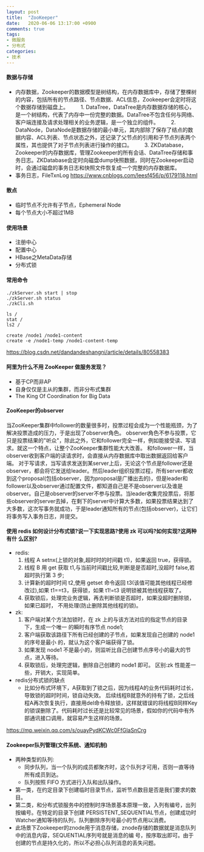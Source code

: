 ```yaml
---
layout: post
title:  "ZooKeeper"
date:   2020-06-06 13:17:00 +0900
comments: true
tags:
- 微服务
- 分布式
categories:
- 技术
---
```

#### 数据与存储
- 内存数据，Zookeeper的数据模型是树结构，在内存数据库中，存储了整棵树的内容，包括所有的节点路径、节点数据、ACL信息，Zookeeper会定时将这个数据存储到磁盘上。
　　1. DataTree，DataTree是内存数据存储的核心，是一个树结构，代表了内存中一份完整的数据。DataTree不包含任何与网络、客户端连接及请求处理相关的业务逻辑，是一个独立的组件。
　　2. DataNode，DataNode是数据存储的最小单元，其内部除了保存了结点的数据内容、ACL列表、节点状态之外，还记录了父节点的引用和子节点列表两个属性，其也提供了对子节点列表进行操作的接口。
　　3. ZKDatabase，Zookeeper的内存数据库，管理Zookeeper的所有会话、DataTree存储和事务日志。ZKDatabase会定时向磁盘dump快照数据，同时在Zookeeper启动时，会通过磁盘的事务日志和快照文件恢复成一个完整的内存数据库。
- 事务日志，FileTxnLog
<https://www.cnblogs.com/leesf456/p/6179118.html>

#### 散点
- 临时节点不允许有子节点，Ephemeral Node
- 每个节点大小不超过1MB

#### 使用场景
- 注册中心
- 配置中心
- HBase之MetaData存储
- 分布式锁

#### 常用命令
```shell
./zkServer.sh start | stop 
./zkServer.sh status
./zkCli.sh 

ls /
stat /
ls2 /

create /node1 /node1-content
create -e /node1-temp /node1-content-temp
```
<https://blog.csdn.net/dandandeshangni/article/details/80558383>

#### 阿里为什么不用 ZooKeeper 做服务发现？
- 基于CP而非AP
- 自身仅仅是主从的集群，而非分布式集群
- The King Of Coordination for Big Data

#### ZooKeeper的observer
当ZooKeeper集群中follower的数量很多时，投票过程会成为一个性能瓶颈，为了解决投票造成的压力，于是出现了observer角色。
observer角色不参与投票，它只是投票结果的"听众"，除此之外，它和follower完全一样，例如能接受读、写请求。就这一个特点，让整个ZooKeeper集群性能大大改善。
和follower一样，当observer收到客户端的读请求时，会直接从内存数据库中取出数据返回给客户端。
对于写请求，当写请求发送到某server上后，无论这个节点是follower还是observer，都会将它发送给leader。然后leader组织投票过程，所有server都收到这个proposal(包括observer，因为proposal是广播出去的)，但是leader和follower以及observer通过配置文件，都知道自己是不是observer以及谁是observer。自己是observer的server不参与投票。当leader收集完投票后，将那些observer的server去掉，在剩下的server中计算大多数，如果投票结果达到了大多数，这次写事务就成功，于是leader通知所有的节点(包括observer)，让它们将事务写入事务日志，并提交。

#### 使用 redis 如何设计分布式锁?说一下实现思路?使用 zk 可以吗?如何实现?这两种有什 么区别?
- redis:
    1. 线程 A setnx(上锁的对象,超时时的时间戳 t1)，如果返回 true，获得锁。
    2. 线程 B 用 get 获取 t1,与当前时间戳比较,判断是是否超时,没超时 false,若超时执行第 3 步; 
    3. 计算新的超时时间 t2,使用 getset 命令返回 t3(该值可能其他线程已经修改过),如果 t1==t3，获得锁，如果 t1!=t3 说明锁被其他线程获取了。 
    4. 获取锁后，处理完业务逻辑，再去判断锁是否超时，如果没超时删除锁，如果已超时， 不用处理(防止删除其他线程的锁)。
- zk:
    1. 客户端对某个方法加锁时，在 zk 上的与该方法对应的指定节点的目录下，生成一个唯一 的瞬时有序节点 node1; 
    2. 客户端获取该路径下所有已经创建的子节点，如果发现自己创建的 node1 的序号是最小 的，就认为这个客户端获得了锁。
    3. 如果发现 node1 不是最小的，则监听比自己创建节点序号小的最大的节点，进入等待。
    4. 获取锁后，处理完逻辑，删除自己创建的 node1 即可。 区别:zk 性能差一些，开销大，实现简单。
- redis分布式锁的缺点
    - 比如分布式环境下，A获取到了锁之后，因为线程A的业务代码耗时过长，导致锁的超时时间，锁自动失效。
      后续线程B就意外的持有了锁，之后线程A再次恢复执行，直接用del命令释放锁，这样就错误的将线程B同样Key的锁误删除了。代码耗时过长还是比较常见的场景，假如你的代码中有外部通讯接口调用，就容易产生这样的场景。

<https://mp.weixin.qq.com/s/ouayPydKCWc0FfGlaSnCrg>

#### Zookeeper队列管理(文件系统、通知机制)
- 两种类型的队列:
    - 同步队列，当一个队列的成员都聚⻬时，这个队列才可用，否则一直等待所有成员到达。 
    - 队列按照 FIFO 方式进行入队和出队操作。
- 第一类，在约定目录下创建临时目录节点，监听节点数目是否是我们要求的数目。
- 第二类，和分布式锁服务中的控制时序场景基本原理一致，入列有编号，出列按编号。在特定的目录下创建 PERSISTENT_SEQUENTIAL节点，创建成功时Watcher通知等待的队列，队列删除序列号最小的节点用以消费。
- 此场景下Zookeeper的znode用于消息存储，znode存储的数据就是消息队列中的消息内容，SEQUENTIAL序列号就是消息的编 号，按序取出即可。由于创建的节点是持久化的，所以不必担心队列消息的丢失问题。